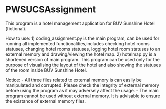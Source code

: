 # PWSUCSAssignment

This program is a hotel management application for BUV Sunshine Hotel (fictional).

How to use:
    1) coding_assignment.py is the main program, can be used for running all implemented functionalities,includes checking hotel rooms statuses, changing hotel rooms statuses, logging hotel room statuses to an external memory and drawing/viewing the hotel map.
    2) hotelmap.py is a shortened version of main program. This program can be used only for the purpose of visualising the layout of the hotel and also showing the statuses of the room inside BUV Sunshine Hotel.

Notice:
    - All three files related to external memory is can easily be manipulated and corrupted. Please check the integrity of external memory before using the program as it may adversely affect the usage.
    - The main program cannot be used without external memory. It is advisable to ensure the existance of external memory files.